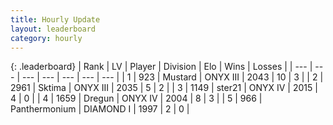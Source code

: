 ```yaml
---
title: Hourly Update
layout: leaderboard
category: hourly
---
```


{: .leaderboard}
| Rank | LV | Player | Division | Elo | Wins | Losses |
| --- | --- | --- | --- | --- | --- | --- |
| <span data-change="0">1</span> | 923 | <span title="ID: 611082">Mustard</span> | ONYX III | <span data-change="0">2043</span> | <span data-change="0">10</span> | <span data-change="0">3</span> |
| <span data-change="0">2</span> | 2961 | <span title="ID: 353063">Sktima</span> | ONYX III | <span data-change="0">2035</span> | <span data-change="0">5</span> | <span data-change="0">2</span> |
| <span data-change="0">3</span> | 1149 | <span title="ID: 652474">ster21</span> | ONYX IV | <span data-change="0">2015</span> | <span data-change="0">4</span> | <span data-change="0">0</span> |
| <span data-change="0">4</span> | 1659 | <span title="ID: 337810">Dregun</span> | ONYX IV | <span data-change="0">2004</span> | <span data-change="0">8</span> | <span data-change="0">3</span> |
| <span data-change="1">5</span> | 966 | <span title="ID: 154837">Panthermonium</span> | DIAMOND I | <span data-change="16">1997</span> | <span data-change="1">2</span> | <span data-change="0">0</span> |